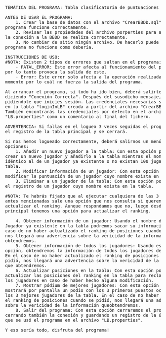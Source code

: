 <pre>
TEMÁTICA DEL PROGRAMA: Tabla clasificatoria de puntuaciones del bingo

ANTES DE USAR EL PROGRAMA:
    1. Crear la base de datos con el archivo "CrearBBDD.sql" para que el
programa funcione correctamente.
    2. Revisar las propiedades del archivo porperties para asegurar que
la conexión a la BBDD se realiza correctamente.
    3. No cambiar de sitio ningún archivo. De hacerlo puede que el
programa no funcione como debería.

INSTRUCCIONES DE USO:
#NOTA: Existen 2 tipos de errores que saltan en el programa:
    - FATAL_ERROR: Este error afecta al funcionamiento del programa y
por lo tanto provoca la salida de este.
    - Error: Este error solo afecta a la operación realizada en ese
momento por lo cuál no fuerza la salida del programa.

Al arrancar el programa, si todo ha ido bien, deberá salirte un mensaje
diciendo "Conexión Correcta". Después del susodicho mensaje, saldrá otro
pidiendote que inicies sesión. Las credenciales necesarias se encuentran
en la tabla "loginInLB" creada a partir del archivo "CrearBBDD.sql".
También encontrarás las credenciales por defecto en el archivo
"LB.properties" como un comentario al final del fichero.

ADVERTENCIA: Si fallas en el logueo 3 veces seguidas el programa borrará
el registro de la tabla principal y se cerrará.

Si nos hemos logueado correctamente, deberá salirnos un menú con 8 
opciones:
    1. Añadir un nuevo jugador a la tabla: Con esta opción podremos
crear un nuevo jugador y añadirlo a la tabla mientras el nombre no sea
idéntico al de un jugador ya existente o no existan 100 jugadores en la
tabla.
    2. Modificar información de un jugador: Con esta opción podremos
modificar la puntuación de un jugador cuyo nombre exista en la tabla.
    3. Eliminar a un jugador de la tabla: Con esta opción podremos eliminar
el registro de un jugador cuyo nombre exista en la tabla.

#NOTA: Te habrás fijado que al ejecutar cualquiera de las 3 opciones
antes mencionadas sale una opción que nos consulta si queremos
actualizar el ranking. Aunque respondamos que no, luego desde el menú
principal tenemos una opción para actualizar el ranking.

    4. Obtener información de un jugador: Usando el nombre de un
Jugador ya existente en la tabla podremos sacar su información. En el
caso de no haber actualizado el ranking de posiciones cuando se pidió,
nos llegará una advertencia sobre la vericidad de la información que 
obtendremos.
    5. Obtener información de todos los jugadores: Usando esta
opción, obtendremos la información de todos los jugadores de la tabla.
En el caso de no haber actualizado el ranking de posiciones cuando se
pidió, nos llegará una advertencia sobre la vericidad de la información
que obtendremos.
    6. Actualizar posiciones en la tabla: Con esta opción podremos
actualizar las posiciones del ranking en la tabla para reclasificar a
los jugadores en caso de haber hecho alguna modificación.
    7. Mostrar pódium de mejores jugadores: Con esta opción se
mostrará por pantalla un podio con los 3 primeros puestos ocupados por
los 3 mejores jugadores de la tabla. En el caso de no haber actualizado
el ranking de posiciones cuando se pidió, nos llegará una advertencia
sobre la vericidad de la información queobtendremos.
    8. Salir del programa: Con esta opción cerraremos el programa
cerrando también la conexión y guardando un registro de la última vez
que se usó el programa en el archivo "LB.properties".

Y eso sería todo, disfruta del programa!
</pre>